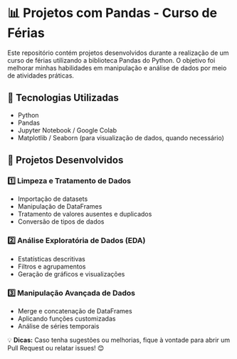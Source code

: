 # 📊 Projetos com Pandas - Curso de Férias

Este repositório contém projetos desenvolvidos durante a realização de um curso de férias utilizando a biblioteca Pandas do Python. O objetivo foi melhorar minhas habilidades em manipulação e análise de dados por meio de atividades práticas.

## 📌 Tecnologias Utilizadas
- Python
- Pandas
- Jupyter Notebook / Google Colab
- Matplotlib / Seaborn (para visualização de dados, quando necessário)

## 📁 Projetos Desenvolvidos

### 1️⃣ Limpeza e Tratamento de Dados
- Importação de datasets
- Manipulação de DataFrames
- Tratamento de valores ausentes e duplicados
- Conversão de tipos de dados

### 2️⃣ Análise Exploratória de Dados (EDA)
- Estatísticas descritivas
- Filtros e agrupamentos
- Geração de gráficos e visualizações

### 3️⃣ Manipulação Avançada de Dados
- Merge e concatenação de DataFrames
- Aplicando funções customizadas
- Análise de séries temporais


💡 **Dicas:** Caso tenha sugestões ou melhorias, fique à vontade para abrir um Pull Request ou relatar issues! 😊

